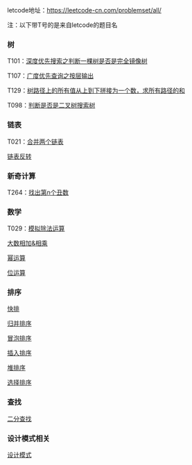 letcode地址：https://leetcode-cn.com/problemset/all/

注：以下带T号的是来自letcode的题目名

### 树
T101：[深度优先搜索之判断一棵树是否是完全镜像树](https://github.com/skyywj/Demo-Basic/blob/master/src/test/java/letcode/Solution101.java)

T107：[广度优先查询之按层输出](https://github.com/skyywj/Demo-Basic/blob/master/src/test/java/letcode/Solution107.java)

T129：[树路径上的所有值从上到下拼接为一个数，求所有路径的和](https://github.com/skyywj/Demo-Basic/blob/master/src/test/java/letcode/Solution129.java)

T098：[判断是否是二叉树搜索树](https://github.com/skyywj/Demo-Basic/blob/master/src/test/java/letcode/Solution98.java)


### 链表
T021：[合并两个链表](https://github.com/skyywj/Demo-Basic/blob/master/src/test/java/letcode/Solution21.java)

[链表反转](https://github.com/skyywj/Demo-Basic/blob/master/src/test/java/basic/knowledge/reverseList/MainRun.java)

### 新奇计算
T264：[找出第n个丑数](https://github.com/skyywj/Demo-Basic/blob/master/src/test/java/letcode/Solution264.java)

### 数学
T029：[模拟除法运算](https://github.com/skyywj/Demo-Basic/blob/master/src/test/java/letcode/Solution29.java)

[大数相加&相乘](https://github.com/skyywj/Demo-Basic/blob/master/src/test/java/basic/knowledge/arithmetic/MaxNumAddAndMultiply.java)

[幂运算](https://github.com/skyywj/Demo-Basic/blob/master/src/test/java/basic/knowledge/arithmetic/PowTest.java)

[位运算](https://github.com/skyywj/Demo-Basic/blob/master/src/test/java/basic/knowledge/arithmetic/BitOperation.java)

### 排序

[快排](https://github.com/skyywj/Demo-Basic/blob/master/src/test/java/basic/knowledge/sortAndSearch/QuickSortAndBinaryTest.java)

[归并排序](https://github.com/skyywj/Demo-Basic/blob/master/src/test/java/basic/knowledge/sortAndSearch/MergeSortTest.java)

[冒泡排序](https://github.com/skyywj/Demo-Basic/blob/master/src/test/java/basic/knowledge/sortAndSearch/MaoPaoSortTest.java)

[插入排序](https://github.com/skyywj/Demo-Basic/blob/master/src/test/java/basic/knowledge/sortAndSearch/InsertSortTest.java)

[堆排序](https://github.com/skyywj/Demo-Basic/blob/master/src/test/java/basic/knowledge/sortAndSearch/DuiSortTest.java)

[选择排序](https://github.com/skyywj/Demo-Basic/blob/master/src/test/java/basic/knowledge/sortAndSearch/selectSortTest.java)

### 查找
[二分查找](https://github.com/skyywj/Demo-Basic/blob/master/src/test/java/basic/knowledge/arithmetic/Solution.java)

### 设计模式相关
[设计模式](https://github.com/skyywj/Demo-Basic/tree/master/src/test/java/basic/knowledge/designModel)

